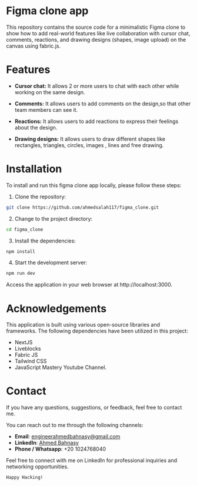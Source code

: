 # Figma clone app

This repository contains the source code for a minimalistic Figma clone to show how to add real-world features like live collaboration with cursor chat, comments, reactions, and drawing designs (shapes, image upload) on the canvas using fabric.js.


# Features

- **Cursor chat:** It allows 2 or more users to chat with each other while working on the same design.

- **Comments:** It allows users to add comments on the design,so that other team members can see it.

* **Reactions:** It allows users to add reactions to express their feelings about the design.

- **Drawing designs:** It allows users to draw different shapes like rectangles, triangles, circles, images , lines and free drawing.

# Installation

To install and run this figma clone app locally, please follow these steps:

1. Clone the repository:

```bash copy
git clone https://github.com/ahmedsalah117/figma_clone.git

```

2. Change to the project directory:

```bash copy
cd figma_clone

```

3. Install the dependencies:

```bash copy
npm install

```

4. Start the development server:

```bash Copy
npm run dev

```

Access the application in your web browser at http://localhost:3000.

# Acknowledgements

This application is built using various open-source libraries and frameworks. The following dependencies have been utilized in this project:

- NextJS
- Liveblocks
- Fabric JS
- Tailwind CSS
- JavaScript Mastery Youtube Channel.

# Contact

If you have any questions, suggestions, or feedback, feel free to contact me.

You can reach out to me through the following channels:

- **Email**: [engineerahmedbahnasy@gmail.com](mailto:engineerahmedbahnasy@gmail.com)
- **LinkedIn**: [Ahmed Bahnasy](https://www.linkedin.com/in/eng-ahmed-bahnasy/)
- **Phone / Whatsapp**: +20 1024768040

Feel free to connect with me on LinkedIn for professional inquiries and networking opportunities.

```
Happy Hacking!
```
